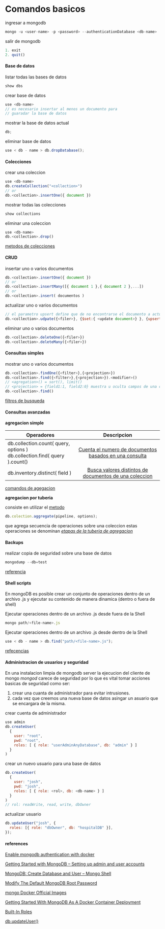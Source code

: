 # Comandos basicos

ingresar a mongodb

```javascript
mongo -u <user-name> -p <password> --authenticationDatabase <db-name>
```

salir de mongodb

```javascript
1. exit
2. quit()
```

#### Base de datos

listar todas las bases de datos

```javascript
show dbs
```

crear base de datos

```javascript
use <db-name>
// es necesario insertar al menos un documento para
// guaradar la base de datos
```

mostrar la base de datos actual

```javascript
db;
```

eliminar base de datos

```javascript
use < db - name > db.dropDatabase();
```

#### Colecciones

crear una coleccion

```javascript
use <db-name>
db.createCollection("<collection>")
// or
db.<collection>.insertOne({ document })
```

mostrar todas las colecciones

```javascript
show collections
```

eliminar una coleccion

```javascript
use <db-name>
db.<collection>.drop()
```

[metodos de colecciones](https://docs.mongodb.com/manual/reference/method/js-collection/)

#### CRUD

insertar uno o varios documentos

```javascript
db.<collection>.insertOne({ document })
// or
db.<collection>.insertMany([{ document 1 },{ document 2 },...])
// or
db.<collection>.insert( documentos )
```

actualizar uno o varios documentos

```javascript
// el parametro upsert define que de no encontrarse el documento a actualizar upsert : true lo creara y upsert : false no
db.<collection>.udpate({<filer>}, {$set:{ <update document>} }, {upsert: true o false})
```

eliminar uno o varios documentos

```javascript
db.<collection>.deleteOne({<filer>})
db.<collection>.deleteMany({<filer>})
```

#### Consultas simples

mostrar uno o varios documentos

```javascript
db.<collection>.findOne({<filter>},{<projection>})
db.<collection>.find({<filter>},{<projection>}).<modifier>()
// <agregation>() = sort(), limit()
// <projection> = {field1:1, field2:0} muestra u oculta campos de una consulta
db.<collection>.find()
```

[filtros de busqueda](https://docs.mongodb.com/manual/reference/operator/query/#query-selectors)

#### Consultas avanzadas

**agregacion simple**

| Operadores                                                                      |                                                            Descripcion                                                             |
| ------------------------------------------------------------------------------- | :--------------------------------------------------------------------------------------------------------------------------------: |
| db.collection.count( query, options ) </br> db.collection.find( query ).count() |  [Cuenta el numero de documentos basados en una consulta](https://docs.mongodb.com/manual/reference/method/db.collection.count/)   |
| db.inventory.distinct( field )                                                  | [Busca valores distintos de documentos de una coleccion](https://docs.mongodb.com/manual/reference/method/db.collection.distinct/) |

[comandos de agegacion](https://docs.mongodb.com/manual/reference/command/nav-aggregation/)

**agregacion por tuberia**

consiste en utilizar el [metodo](https://docs.mongodb.com/manual/reference/method/db.collection.aggregate/#db.collection.aggregate)

```javascript
db.colection.aggregate(pipeline, options);
```

que agrega secuencia de operaciones sobre una coleccion
estas operaciones se denominan [_etapas de la tuberia de agregacion_](https://docs.mongodb.com/manual/reference/operator/aggregation-pipeline/#aggregation-pipeline-stages)

#### Backups

realizar copia de seguridad sobre una base de datos

```javascript
mongodump --db=test
```
[referencia](https://docs.mongodb.com/manual/tutorial/backup-and-restore-tools/)

#### Shell scripts

En mongoDB es posible crear un conjunto de operaciones dentro de un archivo .js y ejecutar su contenido de manera dinamica (dentro o fuera de shell)

Ejecutar operaciones dentro de un archivo .js desde fuera de la Shell

```javascript
mongo path/<file-name>.js
```

Ejecutar operaciones dentro de un archivo .js desde dentro de la Shell

```javascript
use < db - name > db.find("path/<file-name>.js");
```
[refecencias](https://docs.mongodb.com/manual/tutorial/write-scripts-for-the-mongo-shell/index.html)

#### Administracion de usuarios y seguridad

En una instalacion limpia de mongodb server la ejecucion del cliente de mongo _mongod_ carece de seguridad por lo que es vital tomar acciones basicas de seguridad como ser:

1. crear una cuanta de administrador para evitar intrusiones.
2. cada vez que creemos una nueva base de datos asingar un asuario que se encargara de la misma.

crear cuenta de administrador

```javascript
use admin
db.createUser(
  {
    user: "root",
    pwd: "root",
    roles: [ { role: "userAdminAnyDatabase", db: "admin" } ]
  }
)
```

crear un nuevo usuario para una base de datos

```javascript
db.createUser(
  {
    user: "josh",
    pwd: "josh",
    roles: [ { role: <rol>, db: <db-name> } ]
  }
)
// rol: readWrite, read, write, dbOwner
```

actualizar usuario

```javascript
db.updateUser("josh", {
  roles: [{ role: "dbOwner", db: "hospitalDB" }],
});
```

#### references

[Enable mongodb authentication with docker](https://medium.com/rahasak/enable-mongodb-authentication-with-docker-1b9f7d405a94)

[Getting Started with MongoDB – Setting up admin and user accounts](https://zocada.com/setting-mongodb-users-beginners-guide/)

[MongoDB: Create Database and User – Mongo Shell](https://www.shellhacks.com/mongodb-create-database-and-user-mongo-shell/)

[Modify The Default MongoDB Root Password](https://docs.bitnami.com/bch/apps/lets-chat/administration/change-reset-password/)

[mongo Docker Official Images](https://hub.docker.com/_/mongo)

[Getting Started With MongoDB As A Docker Container Deployment](https://www.thepolyglotdeveloper.com/2019/01/getting-started-mongodb-docker-container-deployment/)

[Built-In Roles](https://docs.mongodb.com/manual/reference/built-in-roles/index.html)

[db.updateUser()](https://docs.mongodb.com/manual/reference/method/db.updateUser/#db-updateuser)
